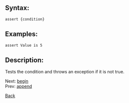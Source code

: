 ## Syntax:
`assert {condition}`
## Examples:
`assert Value is 5`
## Description:
Tests the condition and throws an exception if it is not true.

Next: [begin](begin.md)  
Prev: [append](append.md)

[Back](../README.md)
